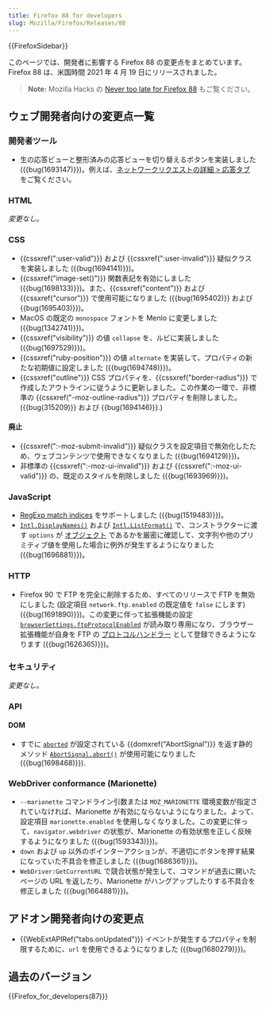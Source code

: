 ```yaml
---
title: Firefox 88 for developers
slug: Mozilla/Firefox/Releases/88
---
```

{{FirefoxSidebar}}

このページでは、開発者に影響する Firefox 88 の変更点をまとめています。Firefox 88 は、米国時間 2021 年 4 月 19 日にリリースされました。

> **Note:** Mozilla Hacks の [Never too late for Firefox 88](https://hacks.mozilla.org/2021/04/never-too-late-for-firefox-88/) もご覧ください。

## ウェブ開発者向けの変更点一覧

### 開発者ツール

- 生の応答ビューと整形済みの応答ビューを切り替えるボタンを実装しました ({{bug(1693147)}})。例えば、[ネットワークリクエストの詳細 > 応答タブ](/ja/docs/Tools/Network_Monitor/request_details#response_tab) をご覧ください。

### HTML

_変更なし。_

### CSS

- {{cssxref(":user-valid")}} および {{cssxref(":user-invalid")}} 疑似クラスを実装しました ({{bug(1694141)}})。
- {{cssxref("image-set()")}} 関数表記を有効にしました ({{bug(1698133)}})。また、{{cssxref("content")}} および {{cssxref("cursor")}} で使用可能になりました ({{bug(1695402)}} および {{bug(1695403)}})。
- MacOS の既定の `monospace` フォントを Menlo に変更しました ({{bug(1342741)}})。
- {{cssxref("visibility")}} の値 `collapse` を、ルビに実装しました ({{bug(1697529)}})。
- {{cssxref("ruby-position")}} の値 `alternate` を実装して、プロパティの新たな初期値に設定しました ({{bug(1694748)}})。
- {{cssxref("outline")}} CSS プロパティを、{{cssxref("border-radius")}} で作成したアウトラインに従うように更新しました。この作業の一環で、非標準の {{cssxref("-moz-outline-radius")}} プロパティを削除しました。({{bug(315209)}} および {{bug(1694146)}}.)

#### 廃止

- {{cssxref(":-moz-submit-invalid")}} 疑似クラスを設定項目で無効化したため、ウェブコンテンツで使用できなくなりました ({{bug(1694129)}})。
- 非標準の {{cssxref(":-moz-ui-invalid")}} および {{cssxref(":-moz-ui-valid")}} の、既定のスタイルを削除しました ({{bug(1693969)}})。

### JavaScript

- [RegExp match indices](/ja/docs/Web/JavaScript/Reference/Global_Objects/RegExp/exec) をサポートしました ({{bug(1519483)}})。
- [`Intl.DisplayNames()`](/ja/docs/Web/JavaScript/Reference/Global_Objects/Intl/DisplayNames/DisplayNames) および [`Intl.ListFormat()`](/ja/docs/Web/JavaScript/Reference/Global_Objects/Intl/ListFormat/ListFormat) で、コンストラクターに渡す `options` が [オブジェクト](/ja/docs/Learn/JavaScript/Objects) であるかを厳密に確認して、文字列や他のプリミティブ値を使用した場合に例外が発生するようになりました ({{bug(1696881)}})。

### HTTP

- Firefox 90 で FTP を完全に削除するため、すべてのリリースで FTP を無効にしました (設定項目 `network.ftp.enabled` の既定値を `false` にします) ({{bug(1691890)}})。この変更に伴って拡張機能の設定 [`browserSettings.ftpProtocolEnabled`](/ja/docs/Mozilla/Add-ons/WebExtensions/API/browserSettings/ftpProtocolEnabled) が読み取り専用になり、ブラウザー拡張機能が自身を FTP の [プロトコルハンドラー](/ja/docs/Mozilla/Add-ons/WebExtensions/manifest.json/protocol_handlers) として登録できるようになります ({{bug(1626365)}})。

### セキュリティ

_変更なし。_

### API

#### DOM

- すでに [`aborted`](/ja/docs/Web/API/AbortSignal/aborted) が設定されている {{domxref("AbortSignal")}} を返す静的メソッド [`AbortSignal.abort()`](/ja/docs/Web/API/AbortSignal/abort) が使用可能になりました ({{bug(1698468)}}).

### WebDriver conformance (Marionette)

- `--marionette` コマンドライン引数または `MOZ_MARIONETTE` 環境変数が指定されていなければ、Marionette が有効にならないようになりました。よって、設定項目 `marionette.enabled` を使用しなくなりました。この変更に伴って、`navigator.webdriver` の状態が、Marionette の有効状態を正しく反映するようになりました ({{bug(1593343)}})。
- `down` および `up` 以外のポインターアクションが、不適切にボタンを押す結果になっていた不具合を修正しました ({{bug(1686361)}})。
- `WebDriver:GetCurrentURL` で競合状態が発生して、コマンドが過去に開いたページの URL を返したり、Marionette がハングアップしたりする不具合を修正しました ({{bug(1664881)}})。

## アドオン開発者向けの変更点

- {{WebExtAPIRef("tabs.onUpdated")}} イベントが発生するプロパティを制限するために、`url` を使用できるようになりました ({{bug(1680279)}})。

## 過去のバージョン

{{Firefox_for_developers(87)}}
